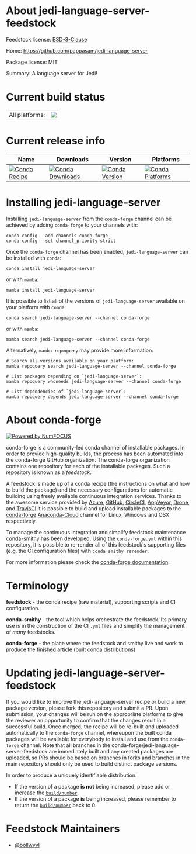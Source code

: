 About jedi-language-server-feedstock
====================================

Feedstock license: [BSD-3-Clause](https://github.com/conda-forge/jedi-language-server-feedstock/blob/main/LICENSE.txt)

Home: https://github.com/pappasam/jedi-language-server

Package license: MIT

Summary: A language server for Jedi!

Current build status
====================


<table><tr><td>All platforms:</td>
    <td>
      <a href="https://dev.azure.com/conda-forge/feedstock-builds/_build/latest?definitionId=11547&branchName=main">
        <img src="https://dev.azure.com/conda-forge/feedstock-builds/_apis/build/status/jedi-language-server-feedstock?branchName=main">
      </a>
    </td>
  </tr>
</table>

Current release info
====================

| Name | Downloads | Version | Platforms |
| --- | --- | --- | --- |
| [![Conda Recipe](https://img.shields.io/badge/recipe-jedi--language--server-green.svg)](https://anaconda.org/conda-forge/jedi-language-server) | [![Conda Downloads](https://img.shields.io/conda/dn/conda-forge/jedi-language-server.svg)](https://anaconda.org/conda-forge/jedi-language-server) | [![Conda Version](https://img.shields.io/conda/vn/conda-forge/jedi-language-server.svg)](https://anaconda.org/conda-forge/jedi-language-server) | [![Conda Platforms](https://img.shields.io/conda/pn/conda-forge/jedi-language-server.svg)](https://anaconda.org/conda-forge/jedi-language-server) |

Installing jedi-language-server
===============================

Installing `jedi-language-server` from the `conda-forge` channel can be achieved by adding `conda-forge` to your channels with:

```
conda config --add channels conda-forge
conda config --set channel_priority strict
```

Once the `conda-forge` channel has been enabled, `jedi-language-server` can be installed with `conda`:

```
conda install jedi-language-server
```

or with `mamba`:

```
mamba install jedi-language-server
```

It is possible to list all of the versions of `jedi-language-server` available on your platform with `conda`:

```
conda search jedi-language-server --channel conda-forge
```

or with `mamba`:

```
mamba search jedi-language-server --channel conda-forge
```

Alternatively, `mamba repoquery` may provide more information:

```
# Search all versions available on your platform:
mamba repoquery search jedi-language-server --channel conda-forge

# List packages depending on `jedi-language-server`:
mamba repoquery whoneeds jedi-language-server --channel conda-forge

# List dependencies of `jedi-language-server`:
mamba repoquery depends jedi-language-server --channel conda-forge
```


About conda-forge
=================

[![Powered by
NumFOCUS](https://img.shields.io/badge/powered%20by-NumFOCUS-orange.svg?style=flat&colorA=E1523D&colorB=007D8A)](https://numfocus.org)

conda-forge is a community-led conda channel of installable packages.
In order to provide high-quality builds, the process has been automated into the
conda-forge GitHub organization. The conda-forge organization contains one repository
for each of the installable packages. Such a repository is known as a *feedstock*.

A feedstock is made up of a conda recipe (the instructions on what and how to build
the package) and the necessary configurations for automatic building using freely
available continuous integration services. Thanks to the awesome service provided by
[Azure](https://azure.microsoft.com/en-us/services/devops/), [GitHub](https://github.com/),
[CircleCI](https://circleci.com/), [AppVeyor](https://www.appveyor.com/),
[Drone](https://cloud.drone.io/welcome), and [TravisCI](https://travis-ci.com/)
it is possible to build and upload installable packages to the
[conda-forge](https://anaconda.org/conda-forge) [Anaconda-Cloud](https://anaconda.org/)
channel for Linux, Windows and OSX respectively.

To manage the continuous integration and simplify feedstock maintenance
[conda-smithy](https://github.com/conda-forge/conda-smithy) has been developed.
Using the ``conda-forge.yml`` within this repository, it is possible to re-render all of
this feedstock's supporting files (e.g. the CI configuration files) with ``conda smithy rerender``.

For more information please check the [conda-forge documentation](https://conda-forge.org/docs/).

Terminology
===========

**feedstock** - the conda recipe (raw material), supporting scripts and CI configuration.

**conda-smithy** - the tool which helps orchestrate the feedstock.
                   Its primary use is in the construction of the CI ``.yml`` files
                   and simplify the management of *many* feedstocks.

**conda-forge** - the place where the feedstock and smithy live and work to
                  produce the finished article (built conda distributions)


Updating jedi-language-server-feedstock
=======================================

If you would like to improve the jedi-language-server recipe or build a new
package version, please fork this repository and submit a PR. Upon submission,
your changes will be run on the appropriate platforms to give the reviewer an
opportunity to confirm that the changes result in a successful build. Once
merged, the recipe will be re-built and uploaded automatically to the
`conda-forge` channel, whereupon the built conda packages will be available for
everybody to install and use from the `conda-forge` channel.
Note that all branches in the conda-forge/jedi-language-server-feedstock are
immediately built and any created packages are uploaded, so PRs should be based
on branches in forks and branches in the main repository should only be used to
build distinct package versions.

In order to produce a uniquely identifiable distribution:
 * If the version of a package **is not** being increased, please add or increase
   the [``build/number``](https://docs.conda.io/projects/conda-build/en/latest/resources/define-metadata.html#build-number-and-string).
 * If the version of a package **is** being increased, please remember to return
   the [``build/number``](https://docs.conda.io/projects/conda-build/en/latest/resources/define-metadata.html#build-number-and-string)
   back to 0.

Feedstock Maintainers
=====================

* [@bollwyvl](https://github.com/bollwyvl/)

